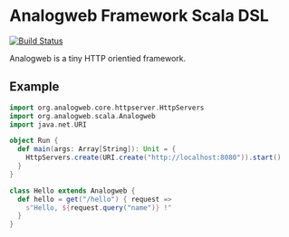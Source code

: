 Analogweb Framework Scala DSL
===============================================

[![Build Status](https://travis-ci.org/analogweb/scala-plugin.svg?branch=master)](https://travis-ci.org/analogweb/scala-plugin)

Analogweb is a tiny HTTP orientied framework.

## Example

```scala
import org.analogweb.core.httpserver.HttpServers
import org.analogweb.scala.Analogweb
import java.net.URI

object Run {
  def main(args: Array[String]): Unit = {
    HttpServers.create(URI.create("http://localhost:8080")).start()
  }
}

class Hello extends Analogweb {
  def hello = get("/hello") { request => 
    s"Hello, ${request.query("name")} !"
  }
}
```
